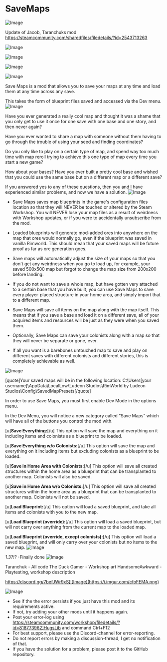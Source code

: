 # SaveMaps

![Image](https://i.imgur.com/buuPQel.png)

Update of Jacob, Taranchuks mod
https://steamcommunity.com/sharedfiles/filedetails/?id=2543713263

![Image](https://i.imgur.com/pufA0kM.png)

	
![Image](https://i.imgur.com/Z4GOv8H.png)

![Image](https://i.imgur.com/p7Fv1Z6.gif)

![Image](https://i.imgur.com/2LaNvG9.png)

Save Maps is a mod that allows you to save your maps at any time and load them at any time across any save.

This takes the form of blueprint files saved and accessed via the Dev menu.
![Image](https://i.imgur.com/HSLYZkE.png)

Have you ever generated a really cool map and thought it was a shame that you only get to use it once for one save with one base and one story, and then never again?

Have you ever wanted to share a map with someone without them having to go through the trouble of using your seed and finding coordinates?

Do you only like to play on a certain type of map, and spend way too much time with map reroll trying to achieve this one type of map every time you start a new game?

How about your bases? Have you ever built a pretty cool base and wished that you could use the same base but on a different map or a different save?

If you answered yes to any of these questions, then you and I have experienced similar problems, and now we have a solution.
![Image](https://i.imgur.com/74MXZKe.png)
 

- Save Maps saves map blueprints in the game's configuration files location so that they will NEVER be touched or altered by the Steam Workshop. You will NEVER lose your map files as a result of weirdness with Workshop updates, or if you were to accidentally unsubscribe from the mod.

- Loaded blueprints will generate mod-added ores into anywhere on the map that ores would normally go, even if the blueprint was saved in vanilla Rimworld. This should mean that your saved maps will be future proof as far as ore generation goes.

- Save maps will automatically adjust the size of your maps so that you don't get any weirdness when you go to load up, for example, your saved 500x500 map but forgot to change the map size from 200x200 before landing.

- If you do not want to save a whole map, but have gotten very attached to a certain base that you have built, you can use Save Maps to save every player-placed structure in your home area, and simply import that to a different map.

- Save Maps will save all items on the map along with the map itself. This means that if you save a base and load it on a different save, all of your acquired items and resources will be just as they were when you saved them.

- Optionally, Save Maps can save your colonists along with a map so that they will never be separate or gone, ever.

- If all you want is a barebones untouched map to save and play on different saves with different colonists and different stories, this is completely achievable as well. 

![Image](https://i.imgur.com/XTFybvq.png)

[quote]Your saved maps will be in the following location:
C:\Users\[your username]\AppData\LocalLow\Ludeon Studios\RimWorld by Ludeon Studios\Config\SavedMapPresets[/quote]

In order to use Save Maps, you must first enable Dev Mode in the options menu.

In the Dev Menu, you will notice a new category called “Save Maps” which will have all of the buttons you control the mod with.

[u]**Save Everything:**[/u]
This option will save the map and everything on it including items and colonists as a blueprint to be loaded.

[u]**Save Everything w/o Colonists:**[/u]
This option will save the map and everything on it including items but excluding colonists as a blueprint to be loaded.

[u]**Save in Home Area with Colonists:**[/u]
This option will save all created structures within the home area as a blueprint that can be transplanted to another map. Colonists will also be saved.

[u]**Save in Home Area w/o Colonists:**[/u]
This option will save all created structures within the home area as a blueprint that can be transplanted to another map. Colonists will not be saved.

[u]**Load Blueprint:**[/u]
This option will load a saved blueprint, and take all items and colonists with you to the new map.

[u]**Load Blueprint (override):**[/u]
This option will load a saved blueprint, but will not carry over anything from the current map to the loaded map.

[u]**Load Blueprint (override, except colonists):**[/u]
This option will load a saved blueprint, and will only carry over your colonists but no items to the new map. 
![Image](https://i.imgur.com/ConbpFq.png)

*1.3?!?*
-Finally done
![Image](https://i.imgur.com/ECjBtjO.png)

Taranchuk - All code
The Duck Gamer - Workshop art
HandsomeAwkward - Playtesting, workshop description

https://discord.gg/7befJWr9xS]![Image](https://i.imgur.com/cfoFEMA.png)

	
![Image](https://i.imgur.com/PwoNOj4.png)



-  See if the the error persists if you just have this mod and its requirements active.
-  If not, try adding your other mods until it happens again.
-  Post your error-log using https://steamcommunity.com/workshop/filedetails/?id=818773962]HugsLib and command Ctrl+F12
-  For best support, please use the Discord-channel for error-reporting.
-  Do not report errors by making a discussion-thread, I get no notification of that.
-  If you have the solution for a problem, please post it to the GitHub repository.


